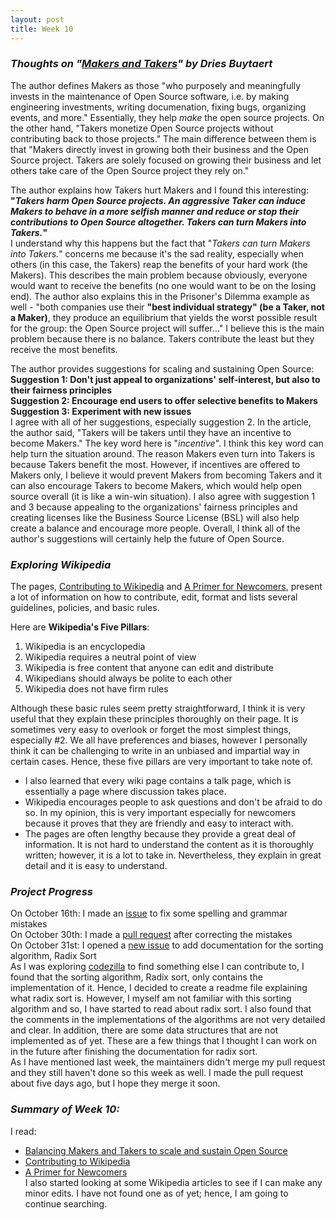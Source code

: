```yaml
---
layout: post
title: Week 10
---
```

### **_Thoughts on "[Makers and Takers](https://dri.es/balancing-makers-and-takers-to-scale-and-sustain-open-source)" by Dries Buytaert_**
The author defines Makers as those "who purposely and meaningfully invests in the maintenance of Open Source software, i.e. by making engineering investments, writing documenation, fixing bugs, organizing events, and more." Essentially, they help _make_ the open source projects. On the other hand, "Takers monetize Open Source projects without contributing back to those projects." The main difference between them is that "Makers directly invest in growing both their business and the Open Source project. Takers are solely focused on growing their business and let others take care of the Open Source project they rely on."  

The author explains how Takers hurt Makers and I found this interesting:  
**"_Takers harm Open Source projects. An aggressive Taker can induce Makers to behave in a more selfish manner and reduce or stop their contributions to Open Source altogether. Takers can turn Makers into Takers._"**  
I understand why this happens but the fact that "_Takers can turn Makers into Takers._" concerns me because it's the sad reality, especially when others (in this case, the Takers) reap the benefits of your hard work (the Makers). This describes the main problem because obviously, everyone would want to receive the benefits (no one would want to be on the losing end). The author also explains this in the Prisoner's Dilemma example as well - "both companies use their **"best individual strategy" (be a Taker, not a Maker)**, they produce an equilibrium that yields the worst possible result for the group: the Open Source project will suffer..." I believe this is the main problem because there is no balance. Takers contribute the least but they receive the most benefits. 

The author provides suggestions for scaling and sustaining Open Source:  
**Suggestion 1: Don't just appeal to organizations' self-interest, but also to their fairness principles**  
**Suggestion 2: Encourage end users to offer selective benefits to Makers**  
**Suggestion 3: Experiment with new issues**  
I agree with all of her suggestions, especially suggestion 2. In the article, the author said, "Takers will be takers until they have an incentive to become Makers." The key word here is "_incentive_". I think this key word can help turn the situation around. The reason Makers even turn into Takers is because Takers benefit the most. However, if incentives are offered to Makers only, I believe it would prevent Makers from becoming Takers and it can also encourage Takers to become Makers, which would help open source overall (it is like a win-win situation). I also agree with suggestion 1 and 3 because appealing to the organizations' fairness principles and creating licenses like the Business Source License (BSL) will also help create a balance and encourage more people. Overall, I think all of the author's suggestions will certainly help the future of Open Source. 

### **_Exploring Wikipedia_**
The pages, [Contributing to Wikipedia](https://en.wikipedia.org/wiki/Wikipedia:Contributing_to_Wikipedia#Getting_started) and [A Primer for Newcomers](https://en.wikipedia.org/wiki/Wikipedia:A_primer_for_newcomers), present a lot of information on how to contribute, edit, format and lists several guidelines, policies, and basic rules.

Here are **Wikipedia's Five Pillars**:  
1. Wikipedia is an encyclopedia  
2. Wikipedia requires a neutral point of view  
3. Wikipedia is free content that anyone can edit and distribute  
4. Wikipedians should always be polite to each other  
5. Wikipedia does not have firm rules  

Although these basic rules seem pretty straightforward, I think it is very useful that they explain these principles thoroughly on their page. It is sometimes very easy to overlook or forget the most simplest things, especially #2. We all have preferences and biases, however I personally think it can be challenging to write in an unbiased and impartial way in certain cases. Hence, these five pillars are very important to take note of. 
* I also learned that every wiki page contains a talk page, which is essentially a page where discussion takes place.    
* Wikipedia encourages people to ask questions and don't be afraid to do so. In my opinion, this is very important especially for newcomers because it proves that they are friendly and easy to interact with. 
* The pages are often lengthy because they provide a great deal of information. It is not hard to understand the content as it is thoroughly written; however, it is a lot to take in. Nevertheless, they explain in great detail and it is easy to understand.   

### **_Project Progress_**  
On October 16th: I made an [issue](https://github.com/Asiatik/codezilla/issues/451) to fix some spelling and grammar mistakes    
On October 30th: I made a [pull request](https://github.com/Asiatik/codezilla/pull/465) after correcting the mistakes  
On October 31st: I opened a [new issue](https://github.com/Asiatik/codezilla/issues/466) to add documentation for the sorting algorithm, Radix Sort  
As I was exploring [codezilla](https://github.com/Asiatik/codezilla) to find something else I can contribute to, I found that the sorting algorithm, Radix sort, only contains the implementation of it. Hence, I decided to create a readme file explaining what radix sort is. However, I myself am not familiar with this sorting algorithm and so, I have started to read about radix sort. I also found that the comments in the implementations of the algorithms are not very detailed and clear. In addition, there are some data structures that are not implemented as of yet. These are a few things that I thought I can work on in the future after finishing the documentation for radix sort.   
As I have mentioned last week, the maintainers didn't merge my pull request and they still haven't done so this week as well. I made the pull request about five days ago, but I hope they merge it soon.  

### **_Summary of Week 10:_**  
I read:
* [Balancing Makers and Takers to scale and sustain Open Source](https://dri.es/balancing-makers-and-takers-to-scale-and-sustain-open-source)    
* [Contributing to Wikipedia](https://en.wikipedia.org/wiki/Wikipedia:Contributing_to_Wikipedia#Getting_started)   
* [A Primer for Newcomers](https://en.wikipedia.org/wiki/Wikipedia:A_primer_for_newcomers)     
I also started looking at some Wikipedia articles to see if I can make any minor edits. I have not found one as of yet; hence, I am going to continue searching.
<!--
-->
